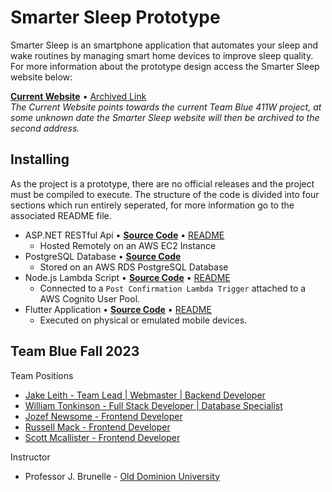 # Smarter Sleep Prototype
Smarter Sleep is an smartphone application that automates your sleep and wake routines
by managing smart home devices to improve sleep quality. For more information about the prototype design access the Smarter Sleep website below:

**[Current Website](https://www.cs.odu.edu/~411blue/)** • [Archived Link](https://www.cs.odu.edu/~cpi/old/411/bluef23/)<br>*The Current Website points towards the current Team Blue 411W project, at some unknown date the Smarter Sleep website will then be archived to the second address.*

## Installing
As the project is a prototype, there are no official releases and the project must be compiled to execute. The structure of the code is divided into four sections which run entirely seperated, for more information go to the associated README file.
- ASP.NET RESTful Api • **[Source Code](Backend/WebApi)** • [README](Backend/WebApi/README.md)
  - Hosted Remotely on an AWS EC2 Instance
- PostgreSQL Database • **[Source Code](Backend/initial_database_setup.sql)**
  - Stored on an AWS RDS PostgreSQL Database
- Node.js Lambda Script • **[Source Code](Backend/LambdaFunctions/UserRegistration)** • [README](Backend/LambdaFunctions/UserRegistration/README.md)
  - Connected to a `Post Confirmation Lambda Trigger` attached to a AWS Cognito User Pool.
- Flutter Application • **[Source Code](Frontend/SmarterSleep/smarter_sleep)** • [README](Frontend/README.md)
  - Executed on physical or emulated mobile devices.

## Team Blue Fall 2023
Team Positions
- [Jake Leith - Team Lead | Webmaster | Backend Developer](https://github.com/JL-SoftDev)
- [William Tonkinson - Full Stack Developer | Database Specialist](https://github.com/wtonk001)
- [Jozef Newsome - Frontend Developer](https://github.com/JMNewsome)
- [Russell Mack - Frontend Developer](https://github.com/rmack1020)
- [Scott Mcallister - Frontend Developer](https://github.com/RedstoneRm)

Instructor
 - Professor J. Brunelle - [Old Dominion University](https://www.odu.edu/)

